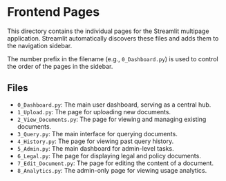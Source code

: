 # Frontend Pages

This directory contains the individual pages for the Streamlit multipage application. Streamlit automatically discovers these files and adds them to the navigation sidebar.

The number prefix in the filename (e.g., `0_Dashboard.py`) is used to control the order of the pages in the sidebar.

## Files

-   `0_Dashboard.py`: The main user dashboard, serving as a central hub.
-   `1_Upload.py`: The page for uploading new documents.
-   `2_View_Documents.py`: The page for viewing and managing existing documents.
-   `3_Query.py`: The main interface for querying documents.
-   `4_History.py`: The page for viewing past query history.
-   `5_Admin.py`: The main dashboard for admin-level tasks.
-   `6_Legal.py`: The page for displaying legal and policy documents.
-   `7_Edit_Document.py`: The page for editing the content of a document.
-   `8_Analytics.py`: The admin-only page for viewing usage analytics.
